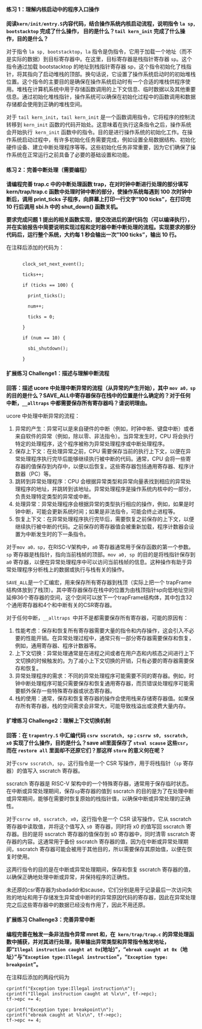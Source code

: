 #### 练习 1：理解内核启动中的程序入口操作 

**阅读`kern/init/entry.S`内容代码，结合操作系统内核启动流程，说明指令 `la sp, bootstacktop` 完成了什么操作， 目的是什么？`tail kern_init` 完成了什么操作，目的是什么？**

对于指令 `la sp, bootstacktop`，`la` 指令是伪指令，它用于加载一个地址（而不是实际的数据）到目标寄存器中。在这里，目标寄存器是栈指针寄存器 `sp`。这个指令通过加载 bootstacktop 的地址到栈指针寄存器 sp，这个指令初始化了栈指针，将其指向了启动堆栈的顶部。换句话说，它设置了操作系统启动时的初始堆栈位置。这个指令的主要目的是确保在操作系统启动时有一个合适的堆栈供程序使用。堆栈在计算机系统中用于存储函数调用的上下文信息、临时数据以及其他重要信息。通过初始化堆栈指针，操作系统可以确保在初始化过程中的函数调用和数据存储都会使用到正确的堆栈空间。

对于 `tail kern_init`，`tail kern_init` 是一个函数调用指令，它将程序的控制流转移到 `kern_init` 函数的代码开始处。这意味着在执行这条指令之后，操作系统会开始执行` kern_init` 函数中的指令。目的是进行操作系统的初始化工作。在操作系统启动过程中，有许多初始化任务需要完成，例如设置全局数据结构、初始化硬件设备、建立中断处理程序等等。这些初始化任务非常重要，因为它们确保了操作系统在正常运行之前具备了必要的基础设置和功能。

 

#### 练习 2：完善中断处理（需要编程）

**请编程完善 trap.c 中的中断处理函数 trap，在对时钟中断进行处理的部分填写 kern/trap/trap.c 函数中处理时钟中断的部分，使操作系统每遇到 100 次时钟中断后，调用 print_ticks 子程序，向屏幕上打印一行文字”100 ticks”，在打印完 10 行后调用 sbi.h 中的 shut_down() 函数关机。** 

**要求完成问题 1 提出的相关函数实现，提交改进后的源代码包（可以编译执行），并在实验报告中简要说明实现过程和定时器中断中断处理的流程。实现要求的部分代码后，运行整个系统，大约每 1 秒会输出一次”100 ticks”，输出 10 行。** 

在注释后添加的代码为：
```

      clock_set_next_event();

​      ticks++;

​      if (ticks == 100) {

​        print_ticks();

​        num++;

​        ticks = 0;

​      }

​      if (num == 10) {

​        sbi_shutdown();

​      }
```
 

 

#### 扩展练习 Challenge1：描述与理解中断流程

**回答：描述 ucore 中处理中断异常的流程（从异常的产生开始），其中 `mov a0，sp` 的目的是什么？SAVE_ALL中寄存器保存在栈中的位置是什么确定的？对于任何中断，`__alltraps` 中都需要保存所有寄存器吗？请说明理由。** 

ucore 中处理中断异常的流程：

1. 异常的产生：异常可以是来自硬件的中断（例如，时钟中断、键盘中断）或者来自软件的异常（例如，除以零、非法指令）。当异常发生时，CPU 将会执行特定的处理程序，这个程序被称为异常处理程序或中断处理程序。
2. 保存上下文：在处理异常之前，CPU 需要保存当前的执行上下文，以便在异常处理程序执行完毕后能够继续执行被中断的代码。通常，CPU 会将一些寄存器的值保存到内存中，以便以后恢复。这些寄存器包括通用寄存器、程序计数器（PC）等。
3. 跳转到异常处理程序：CPU 会根据异常类型和异常向量表找到相应的异常处理程序的地址，并跳转到该地址。异常处理程序是操作系统内核中的一部分，负责处理特定类型的异常或中断。
4. 处理异常：异常处理程序会根据异常的类型执行相应的操作，例如，如果是时钟中断，可能会更新系统时间；如果是非法指令，可能会终止进程等。
5. 恢复上下文：在异常处理程序执行完毕后，需要恢复之前保存的上下文，以便继续执行被中断的代码。之前保存的寄存器值会被重新加载，程序计数器会设置为中断发生时的下一条指令。

 

对于`mov a0，sp`，在RISC-V架构中，`a0` 寄存器通常用于保存函数的第一个参数。`sp` 寄存器是栈指针，指向当前栈帧的顶部。`mov a0, sp `的目的是将栈指针保存到 `a0` 寄存器，以便在异常处理程序中可以访问当前栈帧的信息。这种操作有助于异常处理程序分析栈上的数据或执行与栈有关的操作。

 

`SAVE_ALL`是一个汇编宏，用来保存所有寄存器到栈顶（实际上把一个 trapFrame 结构体放到了栈顶）。其中寄存器保存在栈中的位置为由栈顶指针sp向低地址空间延伸36个寄存器的空间，这个空间可以放下一个trapFrame结构体，其中包含32个通用寄存器和4个和中断有关的CSR寄存器。

 

对于任何中断，`__alltraps `中并不是都需要保存所有寄存器，可能的原因有：

1. 性能考虑：保存和恢复所有寄存器需要大量的指令和内存操作，这会引入不必要的性能开销。在异常处理过程中，通常只有一部分寄存器需要保存和恢复，例如，通用寄存器、程序计数器等。
2. 上下文切换：异常处理通常是在进程之间或者在用户态和内核态之间进行上下文切换的时候触发的。为了减小上下文切换的开销，只有必要的寄存器需要保存和恢复。
3. 异常处理程序的需求：不同的异常处理程序可能需要不同的寄存器。例如，时钟中断处理程序可能只需要保存和恢复通用寄存器，而页错误处理程序可能需要额外保存一些特殊寄存器或状态寄存器。
4. 栈的使用：通常，保存和恢复寄存器的操作会使用栈来存储寄存器值。如果保存所有寄存器，栈的空间需求会非常大，可能导致栈溢出或浪费大量内存。

 

#### 扩增练习 Challenge2：理解上下文切换机制

**回答：在 `trapentry.S` 中汇编代码 `csrw sscratch, sp；csrrw s0, sscratch, x0` 实现了什么操作，目的是什么？save all里面保存了 `stval scause` 这些`csr`，而在 `restore all` 里面却不还原它们？那这样 `store` 的意义何在呢？** 

 

对于`csrw sscratch, sp`，这行指令是一个 CSR 写操作，用于将栈指针（`sp` 寄存器）的值写入 sscratch 寄存器。

sscratch 寄存器是 RISC-V 架构中的一个特殊寄存器，通常用于保存临时状态。在中断或异常处理期间，保存` sp `寄存器的值到 sscratch 的目的是为了在处理中断或异常期间，能够在需要时恢复原始的栈指针值，以确保中断或异常处理的正确性。

对于`csrrw s0, sscratch, x0`，这行指令是一个 CSR 读写操作，它从 sscratch 寄存器中读取值，并将这个值写入 `s0 `寄存器，同时将 x0 的值写回 sscratch 寄存器。目的是将 sscratch 寄存器的值保存到 s0 寄存器中，同时清零 sscratch 寄存器的内容。这通常用于备份 sscratch 寄存器的值，因为在中断或异常处理期间，sscratch 寄存器可能会被用于其他目的，所以需要保存其原始值，以便在恢复时使用。

这两行指令的目的是在中断或异常处理期间，保存和恢复 sscratch 寄存器的值，以确保正确地处理中断或异常，并保持程序的正确性。

未还原的csr寄存器为sbadaddr和scause，它们分别是用于记录最后一次访问失败的地址和用于存储发生异常或中断时的异常原因代码的寄存器，因此在异常处理完之后这些寄存器中的数据已经没有作用了，因此不用还原。

 

 

#### 扩展练习 Challenge3：完善异常中断

**编程完善在触发一条非法指令异常 mret 和，在` kern/trap/trap.c` 的异常处理函数中捕获，并对其进行处理，简单输出异常类型和异常指令触发地址，即“`Illegal instruction caught at 0x`(地址)”，“`ebreak caught at 0x`（地址）”与“`Exception type:Illegal instruction`”，“`Exception type: breakpoint`”。**

 

在注释后添加的两段代码为

```
cprintf("Exception type:Illegal instruction\n");
cprintf("Illegal instruction caught at %lx\n", tf->epc);
tf->epc += 4;
```
 
```
cprintf("Exception type: breakpoint\n");
cprintf("ebreak caught at %lx\n", tf->epc);
tf->epc += 4;
```





 

 

 

 

 
